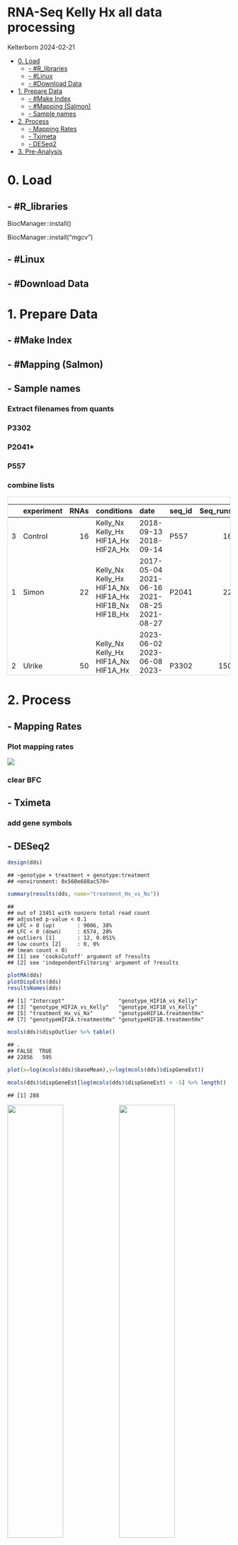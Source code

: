 RNA-Seq Kelly Hx all data processing
================
Kelterborn
2024-02-21

- [0. Load](#0-load)
  - [- \#R_libraries](#--r_libraries)
  - [- \#Linux](#--linux)
  - [- \#Download Data](#--download-data)
- [1. Prepare Data](#1-prepare-data)
  - [- \#Make Index](#--make-index)
  - [- \#Mapping (Salmon)](#--mapping-salmon)
  - [- Sample names](#--sample-names)
- [2. Process](#2-process)
  - [- Mapping Rates](#--mapping-rates)
  - [- Tximeta](#--tximeta)
  - [- DESeq2](#--deseq2)
- [3. Pre-Analysis](#3-pre-analysis)

# 0. Load

## - \#R_libraries

BiocManager::install()

BiocManager::install(“mgcv”)

## - \#Linux

## - \#Download Data

# 1. Prepare Data

## - \#Make Index

## - \#Mapping (Salmon)

## - Sample names

### Extract filenames from quants

### P3302

### P2041\*

### P557

### combine lists

<div style="border: 1px solid #ddd; padding: 0px; overflow-y: scroll; height:400px; ">

<table class="table table-striped" style="margin-left: auto; margin-right: auto;">
<thead>
<tr>
<th style="text-align:left;position: sticky; top:0; background-color: #FFFFFF;">
</th>
<th style="text-align:left;position: sticky; top:0; background-color: #FFFFFF;">
experiment
</th>
<th style="text-align:right;position: sticky; top:0; background-color: #FFFFFF;">
RNAs
</th>
<th style="text-align:left;position: sticky; top:0; background-color: #FFFFFF;">
conditions
</th>
<th style="text-align:left;position: sticky; top:0; background-color: #FFFFFF;">
date
</th>
<th style="text-align:left;position: sticky; top:0; background-color: #FFFFFF;">
seq_id
</th>
<th style="text-align:right;position: sticky; top:0; background-color: #FFFFFF;">
Seq_runs
</th>
</tr>
</thead>
<tbody>
<tr>
<td style="text-align:left;">
3
</td>
<td style="text-align:left;">
Control
</td>
<td style="text-align:right;">
16
</td>
<td style="text-align:left;">
Kelly_Nx Kelly_Hx HIF1A_Hx HIF2A_Hx
</td>
<td style="text-align:left;">
2018-09-13 2018-09-14
</td>
<td style="text-align:left;">
P557
</td>
<td style="text-align:right;">
16
</td>
</tr>
<tr>
<td style="text-align:left;">
1
</td>
<td style="text-align:left;">
Simon
</td>
<td style="text-align:right;">
22
</td>
<td style="text-align:left;">
Kelly_Nx Kelly_Hx HIF1A_Nx HIF1A_Hx HIF1B_Nx HIF1B_Hx
</td>
<td style="text-align:left;">
2017-05-04 2021-06-16 2021-08-25 2021-08-27
</td>
<td style="text-align:left;">
P2041
</td>
<td style="text-align:right;">
22
</td>
</tr>
<tr>
<td style="text-align:left;">
2
</td>
<td style="text-align:left;">
Ulrike
</td>
<td style="text-align:right;">
50
</td>
<td style="text-align:left;">
Kelly_Nx Kelly_Hx HIF1A_Nx HIF1A_Hx HIF2A_Nx HIF2A_Hx
</td>
<td style="text-align:left;">
2023-06-02 2023-06-08 2023-06-15 2023-06-28
</td>
<td style="text-align:left;">
P3302
</td>
<td style="text-align:right;">
150
</td>
</tr>
</tbody>
</table>

</div>

# 2. Process

## - Mapping Rates

### Plot mapping rates

![](Readme_files/figure-gfm/plot_mappingr-1.png)<!-- -->

### clear BFC

## - Tximeta

### add gene symbols

## - DESeq2

``` r
design(dds)
```

    ## ~genotype + treatment + genotype:treatment
    ## <environment: 0x560e688ac570>

``` r
summary(results(dds, name="treatment_Hx_vs_Nx"))
```

    ## 
    ## out of 23451 with nonzero total read count
    ## adjusted p-value < 0.1
    ## LFC > 0 (up)       : 9006, 38%
    ## LFC < 0 (down)     : 6574, 28%
    ## outliers [1]       : 12, 0.051%
    ## low counts [2]     : 0, 0%
    ## (mean count < 0)
    ## [1] see 'cooksCutoff' argument of ?results
    ## [2] see 'independentFiltering' argument of ?results

``` r
plotMA(dds)
plotDispEsts(dds)
resultsNames(dds)
```

    ## [1] "Intercept"                 "genotype_HIF1A_vs_Kelly"  
    ## [3] "genotype_HIF2A_vs_Kelly"   "genotype_HIF1B_vs_Kelly"  
    ## [5] "treatment_Hx_vs_Nx"        "genotypeHIF1A.treatmentHx"
    ## [7] "genotypeHIF2A.treatmentHx" "genotypeHIF1B.treatmentHx"

``` r
mcols(dds)$dispOutlier %>% table()
```

    ## .
    ## FALSE  TRUE 
    ## 22856   595

``` r
plot(x=log(mcols(dds)$baseMean),y=log(mcols(dds)$dispGeneEst))

mcols(dds)$dispGeneEst[log(mcols(dds)$dispGeneEst) < -5] %>% length()
```

    ## [1] 288

<img src="Readme_files/figure-gfm/dds_design-1.png" width="50%" /><img src="Readme_files/figure-gfm/dds_design-2.png" width="50%" /><img src="Readme_files/figure-gfm/dds_design-3.png" width="50%" />

### -remove outlier

DEseq2 with all samples, design = ~experiment + genotype + treatment +
genotype:treatment -\> outlier: 2480, dispOutlier: 681 DEseq2 with all
samples, design = ~genotype + treatment + genotype:treatment -\>
outlier: 27, dispOutlier: 288

``` r
# Remove Outlier samples: "Control", "P2041_HIF1A_Hx_42"
# dds <- dds[!colData(dds)$experiment=="Control",]
dds <- dds[,!colnames(dds)=="P2041_Kelly_Nx_51"]


dds <- DESeq(dds)

stats <- data.frame("mean" = colMeans(assays(dds)[["cooks"]]),
                    "g.mean" = colMedians(assays(dds)[["cooks"]]),
                    "min" = colMins(assays(dds)[["cooks"]]),
                    "max" = colMaxs(assays(dds)[["cooks"]]))
pheatmap(log(stats))

par(mar=c(10,3,2,2)+.1)
boxplot(log10(assays(dds)[["cooks"]]), range=0, las=2, color=colData(dds)$experiment)

resultsNames(dds)
summary(results(dds, name="treatment_Hx_vs_Nx"))

getwd()
design(dds)
# save(dds,file=paste(data,"deseq2.dds", sep="/"))
# dds <- 1
# load(file=paste(data,"deseq2.dds", sep="/"))
dds

subset(colData(dds), condition=="HIF1A_Hx" & sequencing =="P2041") %>% kable() %>% kable_styling("striped", full_width = T) %>% scroll_box(height = "400px")
```

# 3. Pre-Analysis

### - Data transformations

#### -#rlog

``` r
load(file=paste(data,"rlog.rld", sep="/"))
meanSdPlot(assay(ntd))
meanSdPlot(assay(vsd))
meanSdPlot(assay(rld))
```

<img src="Readme_files/figure-gfm/pre_trans_fig, figures-side-1.png" width="33%" /><img src="Readme_files/figure-gfm/pre_trans_fig, figures-side-2.png" width="33%" /><img src="Readme_files/figure-gfm/pre_trans_fig, figures-side-3.png" width="33%" />

### - Check sample distance

<img src="Readme_files/figure-gfm/pre_sample_dist-1.png" width="100%" />

### - Perform principal component analysis

<img src="Readme_files/figure-gfm/pca-1.png" width="80%" />

###### – Advanced PCA

    ## PC5 
    ##   5

<img src="Readme_files/figure-gfm/pca_advanced-1.png" width="80%" /><img src="Readme_files/figure-gfm/pca_advanced-2.png" width="80%" /><img src="Readme_files/figure-gfm/pca_advanced-3.png" width="80%" /><img src="Readme_files/figure-gfm/pca_advanced-4.png" width="80%" />

###### – \#PCA gif

<a href="pca.gif" height="100%," width="100%">PCA Gif</a>

### - Plot example counts

    ## [1] 23451

    ## [1] 23451

    ## [1] 19281

    ## [1] 19281

<img src="Readme_files/figure-gfm/example_counts-1.png" width="50%" /><img src="Readme_files/figure-gfm/example_counts-2.png" width="50%" />

``` r
sessionInfo()
```

    ## R version 4.4.0 (2024-04-24)
    ## Platform: x86_64-pc-linux-gnu
    ## Running under: Ubuntu 22.04.4 LTS
    ## 
    ## Matrix products: default
    ## BLAS/LAPACK: /opt/intel/oneapi/mkl/2024.0/lib/libmkl_rt.so.2;  LAPACK version 3.10.1
    ## 
    ## locale:
    ##  [1] LC_CTYPE=de_DE.UTF-8       LC_NUMERIC=C              
    ##  [3] LC_TIME=de_DE.UTF-8        LC_COLLATE=de_DE.UTF-8    
    ##  [5] LC_MONETARY=de_DE.UTF-8    LC_MESSAGES=de_DE.UTF-8   
    ##  [7] LC_PAPER=de_DE.UTF-8       LC_NAME=C                 
    ##  [9] LC_ADDRESS=C               LC_TELEPHONE=C            
    ## [11] LC_MEASUREMENT=de_DE.UTF-8 LC_IDENTIFICATION=C       
    ## 
    ## time zone: Europe/Berlin
    ## tzcode source: system (glibc)
    ## 
    ## attached base packages:
    ## [1] grid      stats4    stats     graphics  grDevices utils     datasets 
    ## [8] methods   base     
    ## 
    ## other attached packages:
    ##  [1] ensembldb_2.28.0            AnnotationFilter_1.28.0    
    ##  [3] GenomicFeatures_1.56.0      animation_2.7              
    ##  [5] viridis_0.6.5               viridisLite_0.4.2          
    ##  [7] writexl_1.5.0               knitr_1.47                 
    ##  [9] kableExtra_1.4.0            R.utils_2.12.3             
    ## [11] R.oo_1.26.0                 R.methodsS3_1.8.2          
    ## [13] curl_5.2.1                  data.table_1.15.4          
    ## [15] sessioninfo_1.2.2           VennDiagram_1.7.3          
    ## [17] futile.logger_1.4.3         readxl_1.4.3               
    ## [19] patchwork_1.2.0             gridExtra_2.3              
    ## [21] EnhancedVolcano_1.22.0      cowplot_1.1.3              
    ## [23] ggalt_0.4.0                 PCAtools_2.16.0            
    ## [25] ggrepel_0.9.5               pheatmap_1.0.12            
    ## [27] GOSemSim_2.30.0             biomaRt_2.60.0             
    ## [29] clusterProfiler_4.12.0      vsn_3.72.0                 
    ## [31] AnnotationHub_3.12.0        org.Mm.eg.db_3.19.1        
    ## [33] AnnotationDbi_1.66.0        RColorBrewer_1.1-3         
    ## [35] DESeq2_1.44.0               SummarizedExperiment_1.34.0
    ## [37] Biobase_2.64.0              MatrixGenerics_1.16.0      
    ## [39] matrixStats_1.3.0           GenomicRanges_1.56.1       
    ## [41] GenomeInfoDb_1.40.1         IRanges_2.38.0             
    ## [43] S4Vectors_0.42.0            BiocGenerics_0.50.0        
    ## [45] tximport_1.32.0             tximeta_1.22.1             
    ## [47] stringi_1.8.4               plyr_1.8.9                 
    ## [49] lubridate_1.9.3             forcats_1.0.0              
    ## [51] stringr_1.5.1               dplyr_1.1.4                
    ## [53] purrr_1.0.2                 readr_2.1.5                
    ## [55] tidyr_1.3.1                 tibble_3.2.1               
    ## [57] ggplot2_3.5.1               tidyverse_2.0.0            
    ## [59] BiocFileCache_2.12.0        dbplyr_2.5.0               
    ## [61] devtools_2.4.5              usethis_2.2.3              
    ## [63] BiocManager_1.30.23        
    ## 
    ## loaded via a namespace (and not attached):
    ##   [1] fs_1.6.4                  ProtGenerics_1.36.0      
    ##   [3] bitops_1.0-7              enrichplot_1.24.0        
    ##   [5] HDO.db_0.99.1             httr_1.4.7               
    ##   [7] ash_1.0-15                profvis_0.3.8            
    ##   [9] tools_4.4.0               utf8_1.2.4               
    ##  [11] R6_2.5.1                  lazyeval_0.2.2           
    ##  [13] urlchecker_1.0.1          withr_3.0.0              
    ##  [15] prettyunits_1.2.0         preprocessCore_1.66.0    
    ##  [17] cli_3.6.2                 formatR_1.14             
    ##  [19] scatterpie_0.2.3          labeling_0.4.3           
    ##  [21] systemfonts_1.1.0         Rsamtools_2.20.0         
    ##  [23] yulab.utils_0.1.4         gson_0.1.0               
    ##  [25] txdbmaker_1.0.0           svglite_2.1.3            
    ##  [27] DOSE_3.30.1               maps_3.4.2               
    ##  [29] limma_3.60.2              rstudioapi_0.16.0        
    ##  [31] RSQLite_2.3.7             generics_0.1.3           
    ##  [33] gridGraphics_0.5-1        BiocIO_1.14.0            
    ##  [35] vroom_1.6.5               GO.db_3.19.1             
    ##  [37] Matrix_1.7-0              fansi_1.0.6              
    ##  [39] abind_1.4-5               lifecycle_1.0.4          
    ##  [41] yaml_2.3.8                qvalue_2.36.0            
    ##  [43] SparseArray_1.4.8         blob_1.2.4               
    ##  [45] promises_1.3.0            dqrng_0.4.1              
    ##  [47] crayon_1.5.2              miniUI_0.1.1.1           
    ##  [49] lattice_0.22-6            beachmat_2.20.0          
    ##  [51] KEGGREST_1.44.0           pillar_1.9.0             
    ##  [53] fgsea_1.30.0              rjson_0.2.21             
    ##  [55] codetools_0.2-20          fastmatch_1.1-4          
    ##  [57] glue_1.7.0                ggfun_0.1.5              
    ##  [59] remotes_2.5.0             vctrs_0.6.5              
    ##  [61] png_0.1-8                 treeio_1.28.0            
    ##  [63] cellranger_1.1.0          gtable_0.3.5             
    ##  [65] cachem_1.1.0              xfun_0.45                
    ##  [67] S4Arrays_1.4.1            mime_0.12                
    ##  [69] tidygraph_1.3.1           statmod_1.5.0            
    ##  [71] ellipsis_0.3.2            nlme_3.1-165             
    ##  [73] ggtree_3.12.0             bit64_4.0.5              
    ##  [75] progress_1.2.3            filelock_1.0.3           
    ##  [77] affyio_1.74.0             irlba_2.3.5.1            
    ##  [79] KernSmooth_2.23-24        colorspace_2.1-0         
    ##  [81] DBI_1.2.3                 tidyselect_1.2.1         
    ##  [83] bit_4.0.5                 compiler_4.4.0           
    ##  [85] extrafontdb_1.0           httr2_1.0.1              
    ##  [87] xml2_1.3.6                DelayedArray_0.30.1      
    ##  [89] shadowtext_0.1.3          rtracklayer_1.64.0       
    ##  [91] scales_1.3.0              hexbin_1.28.3            
    ##  [93] proj4_1.0-14              affy_1.82.0              
    ##  [95] rappdirs_0.3.3            digest_0.6.35            
    ##  [97] rmarkdown_2.27            XVector_0.44.0           
    ##  [99] htmltools_0.5.8.1         pkgconfig_2.0.3          
    ## [101] extrafont_0.19            sparseMatrixStats_1.16.0 
    ## [103] highr_0.11                fastmap_1.2.0            
    ## [105] rlang_1.1.4               htmlwidgets_1.6.4        
    ## [107] UCSC.utils_1.0.0          shiny_1.8.1.1            
    ## [109] DelayedMatrixStats_1.26.0 farver_2.1.2             
    ## [111] jsonlite_1.8.8            BiocParallel_1.38.0      
    ## [113] BiocSingular_1.20.0       RCurl_1.98-1.14          
    ## [115] magrittr_2.0.3            GenomeInfoDbData_1.2.12  
    ## [117] ggplotify_0.1.2           munsell_0.5.1            
    ## [119] Rcpp_1.0.12               ape_5.8                  
    ## [121] ggraph_2.2.1              zlibbioc_1.50.0          
    ## [123] MASS_7.3-61               pkgbuild_1.4.4           
    ## [125] parallel_4.4.0            Biostrings_2.72.1        
    ## [127] graphlayouts_1.1.1        splines_4.4.0            
    ## [129] hms_1.1.3                 locfit_1.5-9.9           
    ## [131] igraph_2.0.3              reshape2_1.4.4           
    ## [133] ScaledMatrix_1.12.0       pkgload_1.3.4            
    ## [135] futile.options_1.0.1      BiocVersion_3.19.1       
    ## [137] XML_3.99-0.16.1           evaluate_0.24.0          
    ## [139] lambda.r_1.2.4            tzdb_0.4.0               
    ## [141] tweenr_2.0.3              httpuv_1.6.15            
    ## [143] Rttf2pt1_1.3.12           polyclip_1.10-6          
    ## [145] ggforce_0.4.2             rsvd_1.0.5               
    ## [147] xtable_1.8-4              restfulr_0.0.15          
    ## [149] tidytree_0.4.6            later_1.3.2              
    ## [151] aplot_0.2.3               memoise_2.0.1            
    ## [153] GenomicAlignments_1.40.0  timechange_0.3.0
